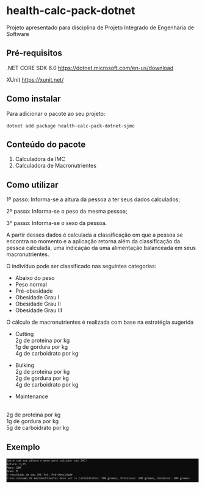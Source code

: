 # health-calc-pack-dotnet
Projeto apresentado para disciplina de Projeto Integrado de Engenharia de Software

## Pré-requisitos

.NET CORE SDK 6.0
https://dotnet.microsoft.com/en-us/download

XUnit
https://xunit.net/

## Como instalar
Para adicionar o pacote ao seu projeto:

`dotnet add package health-calc-pack-dotnet-sjmc`

## Conteúdo do pacote

1. Calculadora de IMC
2. Calculadora de Macronutrientes

## Como utilizar

1º passo: Informa-se a altura da pessoa a ter seus dados calculados;

2º passo: Informa-se o peso da mesma pessoa;

3º passo: Informa-se o sexo da pessoa.

A partir desses dados é calculada a classificação em que a pessoa se encontra no momento e a aplicação retorna além da classificação da pessoa calculada, uma indicação da uma alimentação balanceada em seus macronutrientes.

O indivíduo pode ser classificado nas seguintes categorias:

- Abaixo do peso
- Peso normal
- Pré-obesidade
- Obesidade Grau I
- Obesidade Grau II
- Obesidade Grau III

O cálculo de macronutrientes é realizada com base na estratégia sugerida

- Cutting <br/>
 2g de proteina por kg<br/>
 1g de gordura por kg<br/>
 4g de carboidrato por kg

- Bulking <br/>
 2g de proteina por kg<br/>
 2g de gordura por kg<br/>
 4g de carboidrato por kg

- Maintenance
<br/>
 2g de proteina por kg<br/>
 1g de gordura por kg<br/>
 5g de carboidrato por kg

## Exemplo 

<img src="img\exemplo.PNG" alt="exemplo">